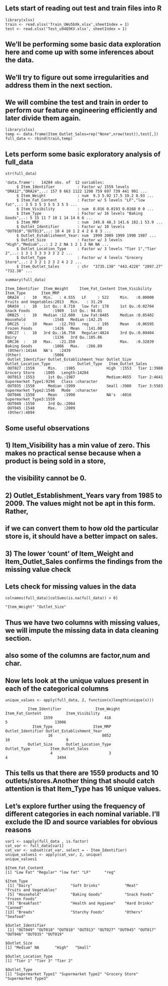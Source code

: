 ## Lets start of reading out test and train files into R

```
library(xlsx)
train <- read.xlsx('Train_UWu5bXk.xlsx',sheetIndex = 1)
test <- read.xlsx('Test_u94Q5KV.xlsx', sheetIndex = 1)
```

## We’ll be performing some basic data exploration here and come up with some inferences about the data. 
## We’ll try to figure out some irregularities and address them in the next section. 
## We will combine the test and train in order to perform our feature engineering  efficiently and later divide them again.

```
library(xlsx)
temp <- data.frame(Item_Outlet_Sales=rep("None",nrow(test)),test[,])
full_data <- rbind(train,temp)
```
## Lets perform some basic exploratory analysis of full_data
```
str(full_data)
```
```
'data.frame':	14204 obs. of  12 variables:
     $ Item_Identifier          : Factor w/ 1559 levels "DRA12","DRA24",..: 157 9 663 1122 1298 759 697 739 441 991 ...
     $ Item_Weight              : num  9.3 5.92 17.5 19.2 8.93 ...
     $ Item_Fat_Content         : Factor w/ 5 levels "LF","low fat",..: 3 5 3 5 3 5 5 3 5 5 ...
     $ Item_Visibility          : num  0.016 0.0193 0.0168 0 0 ...
     $ Item_Type                : Factor w/ 16 levels "Baking Goods",..: 5 15 11 7 10 1 14 14 6 6 ...
     $ Item_MRP                 : num  249.8 48.3 141.6 182.1 53.9 ...
     $ Outlet_Identifier        : Factor w/ 10 levels "OUT010","OUT013",..: 10 4 10 1 2 4 2 6 8 3 ...
     $ Outlet_Establishment_Year: num  1999 2009 1999 1998 1987 ...
     $ Outlet_Size              : Factor w/ 3 levels "High","Medium",..: 2 2 2 NA 1 2 1 2 NA NA ...
     $ Outlet_Location_Type     : Factor w/ 3 levels "Tier 1","Tier 2",..: 1 3 1 3 3 3 3 3 2 2 ...
     $ Outlet_Type              : Factor w/ 4 levels "Grocery Store",..: 2 3 2 1 2 3 2 4 2 2 ...
     $ Item_Outlet_Sales        : chr  "3735.138" "443.4228" "2097.27" "732.38" ...
```
```
summary(full_data)
```
```
Item_Identifier  Item_Weight     Item_Fat_Content Item_Visibility                   Item_Type       Item_MRP     
 DRA24  :   10   Min.   : 4.555   LF     : 522     Min.   :0.00000   Fruits and Vegetables:2013   Min.   : 31.29  
 DRA59  :   10   1st Qu.: 8.710   low fat: 178     1st Qu.:0.02704   Snack Foods          :1989   1st Qu.: 94.01  
 DRB25  :   10   Median :12.600   Low Fat:8485     Median :0.05402   Household            :1548   Median :142.25  
 DRC25  :   10   Mean   :12.793   reg    : 195     Mean   :0.06595   Frozen Foods         :1426   Mean   :141.00  
 DRC27  :   10   3rd Qu.:16.750   Regular:4824     3rd Qu.:0.09404   Dairy                :1136   3rd Qu.:185.86  
 DRC36  :   10   Max.   :21.350                    Max.   :0.32839   Baking Goods         :1086   Max.   :266.89  
 (Other):14144   NA's   :2439                                        (Other)              :5006                   
 Outlet_Identifier Outlet_Establishment_Year Outlet_Size   Outlet_Location_Type            Outlet_Type   Item_Outlet_Sales 
 OUT027 :1559      Min.   :1985              High  :1553   Tier 1:3980          Grocery Store    :1805   Length:14204      
 OUT013 :1553      1st Qu.:1987              Medium:4655   Tier 2:4641          Supermarket Type1:9294   Class :character  
 OUT035 :1550      Median :1999              Small :3980   Tier 3:5583          Supermarket Type2:1546   Mode  :character  
 OUT046 :1550      Mean   :1998              NA's  :4016                        Supermarket Type3:1559                     
 OUT049 :1550      3rd Qu.:2004                                                                                            
 OUT045 :1548      Max.   :2009                                                                                            
 (Other):4894
 ```
## Some useful observations
##   1) Item_Visibility has a min value of zero. This makes no practical sense because when a product is being sold in a store,
##      the visibility cannot be 0.
##   2) Outlet_Establishment_Years vary from 1985 to 2009. The values might not be apt in this form. Rather, 
##      if we can convert them to how old the particular store is, it should have a better impact on sales.
##   3) The lower ‘count’ of Item_Weight and Item_Outlet_Sales confirms the findings from the missing value check
## Lets check for missing values in the data 
```
colnames(full_data)[colSums(is.na(full_data)) > 0]
```
```
"Item_Weight" "Outlet_Size"
```
## Thus we have two columns with missing values, we will impute the missing data in data cleaning section.
## also some of the columns are factor,num and char.
## Now lets look at the unique values present in each of the categorical columns
```
unique_values <- apply(full_data, 2, function(x)length(unique(x)))
```
              Item_Identifier               Item_Weight          Item_Fat_Content           Item_Visibility 
                     1559                       416                         5                     13006 
                Item_Type                  Item_MRP         Outlet_Identifier Outlet_Establishment_Year 
                       16                      8052                        10                         9 
              Outlet_Size      Outlet_Location_Type               Outlet_Type         Item_Outlet_Sales 
                        4                         3                         4                      3494 
                        
## This tells us that there are 1559 products and 10 outlets/stores.Another thing that should catch attention is that Item_Type has 16 unique values.
## Let’s explore further using the frequency of different categories in each nominal variable. I’ll exclude the ID and source variables for obvious reasons
```
var1 <- sapply(full_data , is.factor)
cat_var <- full_data[var1]
cat_var <- subset(cat_var, select = - Item_Identifier)
unique_values1 <- apply(cat_var, 2, unique)
unique_values1
```
```
$Item_Fat_Content
[1] "Low Fat" "Regular" "low fat" "LF"      "reg"    
```
```
$Item_Type
 [1] "Dairy"                 "Soft Drinks"           "Meat"                  "Fruits and Vegetables"
 [5] "Household"             "Baking Goods"          "Snack Foods"           "Frozen Foods"         
 [9] "Breakfast"             "Health and Hygiene"    "Hard Drinks"           "Canned"               
[13] "Breads"                "Starchy Foods"         "Others"                "Seafood"              

$Outlet_Identifier
 [1] "OUT049" "OUT018" "OUT010" "OUT013" "OUT027" "OUT045" "OUT017" "OUT046" "OUT035" "OUT019"

$Outlet_Size
[1] "Medium" NA       "High"   "Small" 

$Outlet_Location_Type
[1] "Tier 1" "Tier 3" "Tier 2"

$Outlet_Type
[1] "Supermarket Type1" "Supermarket Type2" "Grocery Store"     "Supermarket Type3"
```
